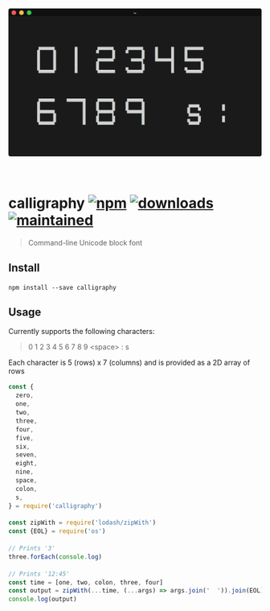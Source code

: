<div align="center">
  <br>
  <br>
  <img src="https://raw.githubusercontent.com/fvgs/calligraphy/master/screenshot.png" alt="calligraphy" title="calligraphy" width="675px">
  <br>
  <br>
  <br>
</div>

# calligraphy [![npm](https://img.shields.io/npm/v/calligraphy.svg)](https://www.npmjs.com/package/calligraphy) [![downloads](https://img.shields.io/npm/dt/calligraphy.svg)](https://www.npmjs.com/package/calligraphy) [![maintained](https://img.shields.io/badge/maintained-%E2%9C%94-brightgreen.svg)](https://github.com/fvgs/calligraphy)

> Command-line Unicode block font

## Install

```
npm install --save calligraphy
```

## Usage

Currently supports the following characters:

> 0 1 2 3 4 5 6 7 8 9 \<space> : s

Each character is 5 (rows) x 7 (columns) and is provided as a 2D array of rows

```js
const {
  zero,
  one,
  two,
  three,
  four,
  five,
  six,
  seven,
  eight,
  nine,
  space,
  colon,
  s,
} = require('calligraphy')

const zipWith = require('lodash/zipWith')
const {EOL} = require('os')

// Prints '3'
three.forEach(console.log)

// Prints '12:45'
const time = [one, two, colon, three, four]
const output = zipWith(...time, (...args) => args.join('  ')).join(EOL))
console.log(output)
```

